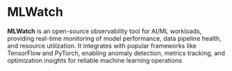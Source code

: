 # MLWatch
**MLWatch** is an open-source observability tool for AI/ML workloads, providing real-time monitoring of model performance, data pipeline health, and resource utilization. It integrates with popular frameworks like TensorFlow and PyTorch, enabling anomaly detection, metrics tracking, and optimization insights for reliable machine learning operations
